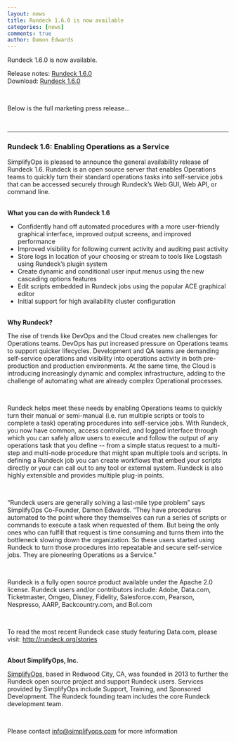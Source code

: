```yaml
---
layout: news
title: Rundeck 1.6.0 is now available 
categories: [news]
comments: true
author: Damon Edwards
---
```

<p>Rundeck 1.6.0 is now available.</p>
<p>Release notes: <a href="http://rundeck.org/docs/release-notes.html">Rundeck 1.6.0</a><br>
Download: <a href="http://rundeck.org/downloads.html">Rundeck 1.6.0</a>	
</p>
<br>
<p>Below is the full marketing press release...</p>
<br>
<hr>

<h3>Rundeck 1.6: Enabling Operations as a Service</h3>
<p>SimplifyOps is pleased to announce the general availability release of Rundeck 1.6. Rundeck is an open source server that enables Operations teams to quickly turn their standard operations tasks into self-service jobs that can be accessed securely through Rundeck’s Web GUI, Web API, or command line. </p> 
<br>
<strong>What you can do with Rundeck 1.6</strong>
<ul>
	<li>Confidently hand off automated procedures with a more user-friendly graphical interface, improved output screens, and improved performance</li>
	<li>Improved visibility for following current activity and auditing past activity</li>
	<li>Store logs in location of your choosing or stream to tools like Logstash using Rundeck’s plugin system</li>
	<li>Create dynamic and conditional user input menus using the new cascading options features</li>
	<li>Edit scripts embedded in Rundeck jobs using the popular ACE graphical editor</li>
	<li>Initial support for high availability cluster configuration</li>
</ul>
<br>
<strong>Why Rundeck?</strong>
<p>The rise of trends like DevOps and the Cloud creates new challenges for Operations teams. DevOps has put increased pressure on Operations teams to support quicker lifecycles. Development and QA teams are demanding self-service operations and visibility into operations activity in both pre-production and production environments. At the same time, the Cloud is introducing increasingly dynamic and complex infrastructure, adding to the challenge of automating what are already complex Operational processes.</p>
<br>
<p>Rundeck helps meet these needs by enabling Operations teams to quickly turn their manual or semi-manual (i.e. run multiple scripts or tools to complete a task) operating procedures into self-service jobs.  With Rundeck, you now have common, access controlled, and logged interface through which you can safely allow users to execute and follow the output of any operations task that you define -- from a simple status request to a multi-step and multi-node procedure that might span multiple tools and scripts. In defining a Rundeck job you can create workflows that embed your scripts directly or your can call out to any tool or external system. Rundeck is also highly extensible and provides multiple plug-in points.</p> 
<br>
<p>“Rundeck users are generally solving a last-mile type problem” says SimplifyOps Co-Founder, Damon Edwards. “They have procedures automated to the point where they themselves can run a series of scripts or commands to execute a task when requested of them. But being the only ones who can fulfill that request is time consuming and turns them into the bottleneck slowing down the organization. So these users started using Rundeck to turn those procedures into repeatable and secure self-service jobs. They are pioneering Operations as a Service.”</p>
<br>
<p>Rundeck is a fully open source product available under the Apache 2.0 license. Rundeck users and/or contributors include: Adobe, Data.com, Ticketmaster, Omgeo, Disney, Fidelity, Salesforce.com, Pearson, Nespresso, AARP, Backcountry.com, and Bol.com</p>
<br>
<p>To read the most recent Rundeck case study featuring Data.com, please visit: <a href="http://rundeck.org/stories">http://rundeck.org/stories</a></p>

<br>
<strong>About SimplifyOps, Inc.</strong>
<p><a href="http://simplifyops.com" target="_blank">SimplifyOps</a>, based in Redwood City, CA, was founded in 2013 to further the Rundeck open source project and support Rundeck users. Services provided by SimplifyOps include Support, Training, and Sponsored Development. The Rundeck founding team includes the core Rundeck development team.</p>
<br>
<p>Please contact <a href="mailto:info@simplifyops.com">info@simplifyops.com</a> for more information</p>
